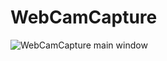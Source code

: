 # WebCamCapture

![WebCamCapture main window](http://i.piccy.info/i9/6ef6fd763f99519391b3c8e3a99c9be3/1561552396/117159/1324890/3.jpg)
